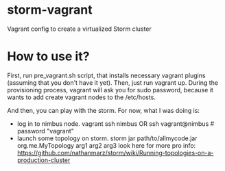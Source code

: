 storm-vagrant
=============

Vagrant config to create a virtualized Storm cluster

How to use it?
==============

First, run pre_vagrant.sh script, that installs necessary vagrant plugins (assuming that you don't have it yet).
Then, just run vagrant up. During the provisioning process, vagrant will ask you for sudo password, because it wants 
to add create vagrant nodes to the /etc/hosts.

And then, you can play with the storm. For now, what I was doing is:
* log in to nimbus node.
    vagrant ssh nimbus
OR
    ssh vagrant@nimbus # password "vagrant"
* launch some topology on storm.
    storm jar path/to/allmycode.jar org.me.MyTopology arg1 arg2 arg3
  look here for more pro info: https://github.com/nathanmarz/storm/wiki/Running-topologies-on-a-production-cluster
